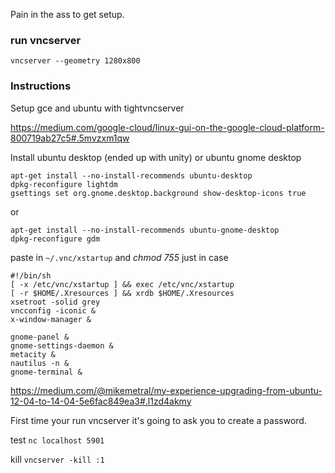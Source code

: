 Pain in the ass to get setup.

### run vncserver
```
vncserver --geometry 1280x800
```

### Instructions
Setup gce and ubuntu with tightvncserver

https://medium.com/google-cloud/linux-gui-on-the-google-cloud-platform-800719ab27c5#.5mvzxm1qw

Install ubuntu desktop (ended up with unity) or ubuntu gnome desktop

```
apt-get install --no-install-recommends ubuntu-desktop
dpkg-reconfigure lightdm
gsettings set org.gnome.desktop.background show-desktop-icons true
```
or
```
apt-get install --no-install-recommends ubuntu-gnome-desktop
dpkg-reconfigure gdm
```

paste in `~/.vnc/xstartup` and *chmod 755* just in case
```
#!/bin/sh
[ -x /etc/vnc/xstartup ] && exec /etc/vnc/xstartup
[ -r $HOME/.Xresources ] && xrdb $HOME/.Xresources
xsetroot -solid grey
vncconfig -iconic &
x-window-manager &

gnome-panel &
gnome-settings-daemon &
metacity &
nautilus -n &
gnome-terminal &
```

https://medium.com/@mikemetral/my-experience-upgrading-from-ubuntu-12-04-to-14-04-5e6fac849ea3#.l1zd4akmy

First time your run vncserver it's going to ask you to create a password.

test 
`nc localhost 5901`

kill
`vncserver -kill :1`
